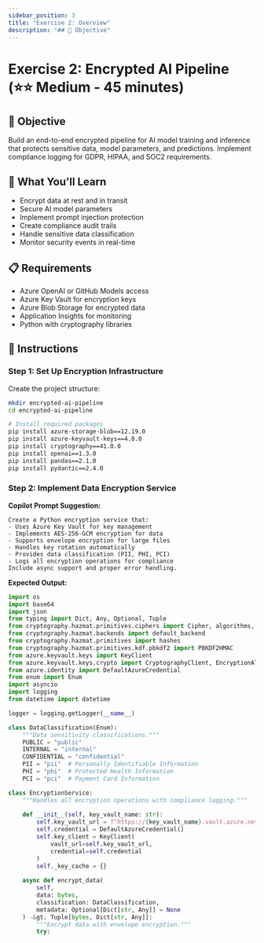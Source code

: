 ```yaml
---
sidebar_position: 3
title: "Exercise 2: Overview"
description: "## 🎯 Objective"
---
```


# Exercise 2: Encrypted AI Pipeline (⭐⭐ Medium - 45 minutes)

## 🎯 Objective

Build an end-to-end encrypted pipeline for AI model training and inference that protects sensitive data, model parameters, and predictions. Implement compliance logging for GDPR, HIPAA, and SOC2 requirements.

## 🔑 What You'll Learn

- Encrypt data at rest and in transit
- Secure AI model parameters
- Implement prompt injection protection
- Create compliance audit trails
- Handle sensitive data classification
- Monitor security events in real-time

## 📋 Requirements

- Azure OpenAI or GitHub Models access
- Azure Key Vault for encryption keys
- Azure Blob Storage for encrypted data
- Application Insights for monitoring
- Python with cryptography libraries

## 📝 Instructions

### Step 1: Set Up Encryption Infrastructure

Create the project structure:

```bash
mkdir encrypted-ai-pipeline
cd encrypted-ai-pipeline

# Install required packages
pip install azure-storage-blob==12.19.0
pip install azure-keyvault-keys==4.8.0
pip install cryptography==41.0.0
pip install openai==1.3.0
pip install pandas==2.1.0
pip install pydantic==2.4.0
```

### Step 2: Implement Data Encryption Service

**Copilot Prompt Suggestion:**
```
Create a Python encryption service that:
- Uses Azure Key Vault for key management
- Implements AES-256-GCM encryption for data
- Supports envelope encryption for large files
- Handles key rotation automatically
- Provides data classification (PII, PHI, PCI)
- Logs all encryption operations for compliance
Include async support and proper error handling.
```

**Expected Output:**
```python
import os
import base64
import json
from typing import Dict, Any, Optional, Tuple
from cryptography.hazmat.primitives.ciphers import Cipher, algorithms, modes
from cryptography.hazmat.backends import default_backend
from cryptography.hazmat.primitives import hashes
from cryptography.hazmat.primitives.kdf.pbkdf2 import PBKDF2HMAC
from azure.keyvault.keys import KeyClient
from azure.keyvault.keys.crypto import CryptographyClient, EncryptionAlgorithm
from azure.identity import DefaultAzureCredential
from enum import Enum
import asyncio
import logging
from datetime import datetime

logger = logging.getLogger(__name__)

class DataClassification(Enum):
    """Data sensitivity classifications."""
    PUBLIC = "public"
    INTERNAL = "internal"
    CONFIDENTIAL = "confidential"
    PII = "pii"  # Personally Identifiable Information
    PHI = "phi"  # Protected Health Information
    PCI = "pci"  # Payment Card Information

class EncryptionService:
    """Handles all encryption operations with compliance logging."""
    
    def __init__(self, key_vault_name: str):
        self.key_vault_url = f"https://{key_vault_name}.vault.azure.net/"
        self.credential = DefaultAzureCredential()
        self.key_client = KeyClient(
            vault_url=self.key_vault_url,
            credential=self.credential
        )
        self._key_cache = {}
        
    async def encrypt_data(
        self,
        data: bytes,
        classification: DataClassification,
        metadata: Optional[Dict[str, Any]] = None
    ) -&gt; Tuple[bytes, Dict[str, Any]]:
        """Encrypt data with envelope encryption."""
        try: